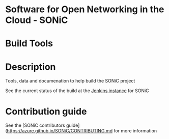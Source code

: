 # Software for Open Networking in the Cloud - SONiC
# Build Tools

# Description
Tools, data and documenation to help build the SONiC project

See the current status of the build at the [Jenkins instance](https://acs-jenkins.westus.cloudapp.azure.com/) for SONiC

# Contribution guide

See the [SONiC contributors guide](https://azure.github.io/SONiC/CONTRIBUTING.md for more information
